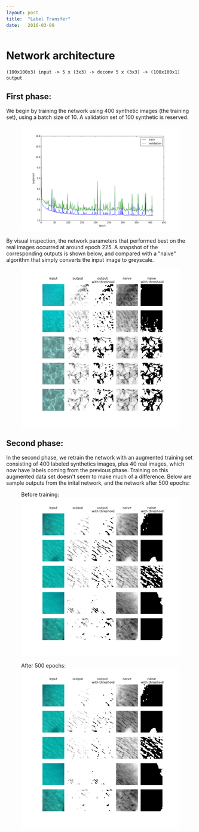 ```yaml
---
layout: post
title:  "Label Transfer"
date:   2016-03-09
---
```


# Network architecture
    (100x100x3) input -> 5 x (3x3) -> deconv 5 x (3x3) -> (100x100x1) output

## First phase:

We begin by training the network using 400 synthetic images (the training set), using a batch size of 10. A validation set of 100 synthetic is reserved.

<figure>
  <a href="/assets/transfer/trainingcurve1.png">
    <img class="preds" src='/assets/transfer/trainingcurve1.png' alt='missing' />
  </a>
</figure>

By visual inspection, the network parameters that performed best on the real images occurred at around epoch 225. A snapshot of the corresponding outputs is shown below, and compared with a "naive" algorithm that simply converts the input image to greyscale.
<figure>
  <a href="/assets/transfer/225__testpreds.png">
    <img class="preds" src='/assets/transfer/225__testpreds.png' alt='missing' />
  </a>
</figure>


## Second phase:

In the second phase, we retrain the network with an augmented training set consisting of 400 labeled synthetics images, plus 40 real images, which now have labels coming from the previous phase. Training on this augmented data set doesn't seem to make much of a difference. Below are sample outputs from the inital network, and the network after 500 epochs:

<figure>
<figcaption>Before training:</figcaption>
  <a href="/assets/transfer/phase2_000.png">
    <img class="preds" src='/assets/transfer/phase2_000.png' alt='missing' />
  </a>
</figure>

<figure>
<figcaption>After 500 epochs:</figcaption>
  <a href="/assets/transfer/phase2_500.png">
    <img class="preds" src='/assets/transfer/phase2_500.png' alt='missing' />
  </a>
</figure>


